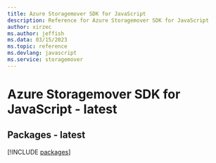 ```yaml
---
title: Azure Storagemover SDK for JavaScript
description: Reference for Azure Storagemover SDK for JavaScript
author: xirzec
ms.author: jeffish
ms.data: 03/15/2023
ms.topic: reference
ms.devlang: javascript
ms.service: storagemover
---
```

# Azure Storagemover SDK for JavaScript - latest
## Packages - latest
[!INCLUDE [packages](storagemover-index.md)]